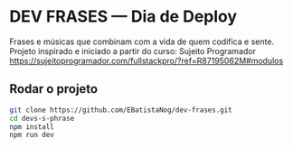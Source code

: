 # DEV FRASES — Dia de Deploy
Frases e músicas que combinam com a vida de quem codifica e sente.
Projeto inspirado e iniciado a partir do curso: Sujeito Programador https://sujeitoprogramador.com/fullstackpro/?ref=R87195062M#modulos

## Rodar o projeto
```bash
git clone https://github.com/EBatistaNog/dev-frases.git
cd devs-s-phrase
npm install
npm run dev

